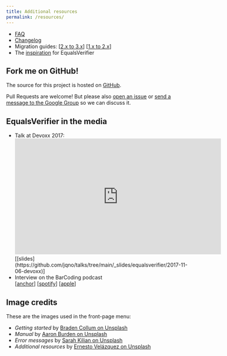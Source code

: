 ```yaml
---
title: Additional resources
permalink: /resources/
---
```

* [FAQ](/equalsverifier/faq)
* [Changelog](https://github.com/jqno/equalsverifier/blob/main/CHANGELOG.md)
* Migration guides: [[2.x to 3.x](/equalsverifier/migration2to3)] [[1.x to 2.x](/equalsverifier/migration1to2)]
* The [inspiration](/equalsverifier/inspiration) for EqualsVerifier

## Fork me on GitHub!

The source for this project is hosted on [GitHub](https://github.com/jqno/equalsverifier).

Pull Requests are welcome! But please also [open an issue](https://github.com/jqno/equalsverifier/issues) or [send a message to the Google Group](https://groups.google.com/forum/?fromgroups#!forum/equalsverifier) so we can discuss it.

## EqualsVerifier in the media

* Talk at Devoxx 2017:
  <iframe width="560" height="315" src="https://www.youtube-nocookie.com/embed/pNJ_O10XaoM?rel=0" frameborder="0" allowfullscreen></iframe>
  [[slides](https://github.com/jqno/talks/tree/main/_slides/equalsverifier/2017-11-06-devoxx)]
* Interview on the BarCoding podcast<br/>
  [[anchor](https://anchor.fm/barcoding/episodes/Episode-20---The-tales-of-the-EqualsVerifier-project-e1993ev)] [[spotify](https://open.spotify.com/episode/1d0aieZzRB9Ts85XWuquBe?si=WWYvYBiASECteA1flOgpDQ&nd=1)] [[apple](https://podcasts.apple.com/us/podcast/episode-20-the-tales-of-the-equalsverifier-project/id1477504970?i=1000539604102)]

## Image credits

These are the images used in the front-page menu:

* _Getting started_ by [Braden Collum on Unsplash](https://unsplash.com/photos/9HI8UJMSdZA)
* _Manual_ by [Aaron Burden on Unsplash](https://unsplash.com/photos/NN3bYSPU2tQ)
* _Error messages_ by [Sarah Kilian on Unsplash](https://unsplash.com/photos/52jRtc2S_VE)
* _Additional resources_ by [Ernesto Velázquez on Unsplash](https://unsplash.com/photos/YQaKRznyNeM)
